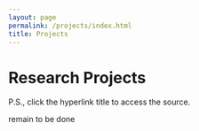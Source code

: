 ```yaml
---
layout: page
permalink: /projects/index.html
title: Projects
---
```


# Research Projects

P.S., click the hyperlink title to access the source.<br>

remain to be done

